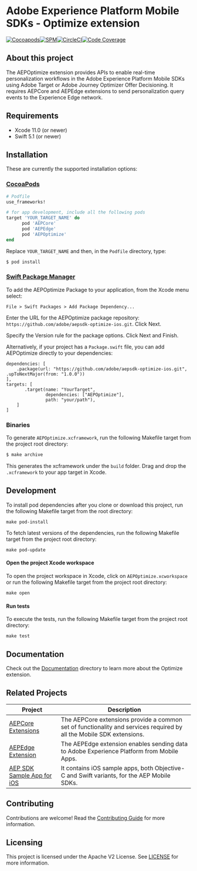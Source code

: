 # Adobe Experience Platform Mobile SDKs - Optimize extension

[![Cocoapods](https://img.shields.io/cocoapods/v/AEPOptimize.svg?color=orange&label=AEPOptimize&logo=apple&logoColor=white)](https://cocoapods.org/pods/AEPOptimize)[![SPM](https://img.shields.io/badge/SPM-Supported-orange.svg?logo=apple&logoColor=white)](https://swift.org/package-manager/)[![CircleCI](https://img.shields.io/circleci/project/github/adobe/aepsdk-optimize-ios/main.svg?logo=circleci)](https://circleci.com/gh/adobe/workflows/aepsdk-optimize-ios)[![Code Coverage](https://img.shields.io/codecov/c/github/adobe/aepsdk-optimize-ios/main.svg?logo=codecov)](https://codecov.io/gh/adobe/aepsdk-optimize-ios/branch/main)

## About this project

The AEPOptimize extension provides APIs to enable real-time personalization workflows in the Adobe Experience Platform Mobile SDKs using Adobe Target or Adobe Journey Optimizer Offer Decisioning. It requires AEPCore and AEPEdge extensions to send personalization query events to the Experience Edge network.

## Requirements

- Xcode 11.0 (or newer)
- Swift 5.1 (or newer)

## Installation

These are currently the supported installation options:

### [CocoaPods](https://guides.cocoapods.org/using/using-cocoapods.html)

```ruby
# Podfile
use_frameworks!

# for app development, include all the following pods
target 'YOUR_TARGET_NAME' do
      pod 'AEPCore'
      pod 'AEPEdge'
      pod 'AEPOptimize'
end
```

Replace `YOUR_TARGET_NAME` and then, in the `Podfile` directory, type:

```ruby
$ pod install
```

### [Swift Package Manager](https://github.com/apple/swift-package-manager)

To add the AEPOptimize Package to your application, from the Xcode menu select:

`File > Swift Packages > Add Package Dependency...`

Enter the URL for the AEPOptimize package repository: `https://github.com/adobe/aepsdk-optimize-ios.git`. Click Next.

Specify the Version rule for the package options. Click Next and Finish.

Alternatively, if your project has a `Package.swift` file, you can add AEPOptimize directly to your dependencies:

```
dependencies: [
    .package(url: "https://github.com/adobe/aepsdk-optimize-ios.git", .upToNextMajor(from: "1.0.0"))
],
targets: [
       .target(name: "YourTarget",
               dependencies: ["AEPOptimize"],
               path: "your/path"),
    ]
]
```

### Binaries

To generate `AEPOptimize.xcframework`, run the following Makefile target from the project root directory:

```ruby
$ make archive
```

This generates the xcframework under the `build` folder. Drag and drop the `.xcframework` to your app target in Xcode.

## Development

To install pod dependencies after you clone or download this project, run the following Makefile target from the root directory:

~~~
make pod-install
~~~

To fetch latest versions of the dependencies, run the following Makefile target from the project root directory:

~~~
make pod-update
~~~

#### Open the project Xcode workspace

To open the project workspace in Xcode, click on `AEPOptimize.xcworkspace` or run the following Makefile target from the project root directory:

~~~
make open
~~~

#### Run tests

To execute the tests, run the following Makefile target from the project root directory:

~~~
make test
~~~

## Documentation

Check out the [Documentation](./Documentation/README.md) directory to learn more about the Optimize extension.

## Related Projects

| Project                                                      | Description                                                  |
| ------------------------------------------------------------ | ------------------------------------------------------------ |
| [AEPCore Extensions](https://github.com/adobe/aepsdk-core-ios) | The AEPCore extensions provide a common set of functionality and services required by all the Mobile SDK extensions. |
| [AEPEdge Extension](https://github.com/adobe/aepsdk-edge-ios) | The AEPEdge extension enables sending data to Adobe Experience Platform from Mobile Apps. | 
| [AEP SDK Sample App for iOS](https://github.com/adobe/aepsdk-sample-app-ios) | It contains iOS sample apps, both Objective-C and Swift variants, for the AEP Mobile SDKs. |

## Contributing

Contributions are welcome! Read the [Contributing Guide](./.github/CONTRIBUTING.md) for more information.

## Licensing

This project is licensed under the Apache V2 License. See [LICENSE](LICENSE) for more information.
